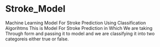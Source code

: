 # Stroke_Model
Machine Learning Model For Stroke Prediction Using Classification Algorihtms
This is Model For Stroke Prediction in Which We are taking Through form and passing it to model and we are classifying it into two categoreis either true or false.

